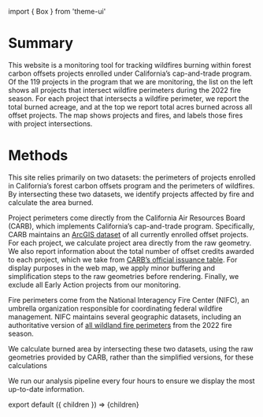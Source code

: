import { Box } from 'theme-ui'

# Summary

This website is a monitoring tool for tracking wildfires burning within forest carbon offsets projects enrolled under California’s cap-and-trade program. Of the 119 projects in the program that we are monitoring, the list on the left shows all projects that intersect wildfire perimeters during the 2022 fire season. For each project that intersects a wildfire perimeter, we report the total burned acreage, and at the top we report total acres burned across all offset projects. The map shows projects and fires, and labels those fires with project intersections.

# Methods

This site relies primarily on two datasets: the perimeters of projects enrolled in California’s forest carbon offsets program and the perimeters of wildfires. By intersecting these two datasets, we identify projects affected by fire and calculate the area burned.

Project perimeters come directly from the California Air Resources Board (CARB), which implements California’s cap-and-trade program. Specifically, CARB maintains an [ArcGIS dataset](https://webmaps.arb.ca.gov/ARBOCIssuanceMap/) of all currently enrolled offset projects. For each project, we calculate project area directly from the raw geometry. We also report information about the total number of offset credits awarded to each project, which we take from [CARB’s official issuance table](https://ww2.arb.ca.gov/our-work/programs/compliance-offset-program/arb-offset-credit-issuance). For display purposes in the web map, we apply minor buffering and simplification steps to the raw geometries before rendering. Finally, we exclude all Early Action projects from our monitoring.

Fire perimeters come from the National Interagency Fire Center (NIFC), an umbrella organization responsible for coordinating federal wildfire management. NIFC maintains several geographic datasets, including an authoritative version of [all wildland fire perimeters](https://data-nifc.opendata.arcgis.com/datasets/nifc::wfigs-current-wildland-fire-perimeters/about) from the 2022 fire season.

We calculate burned area by intersecting these two datasets, using the raw geometries provided by CARB, rather than the simplified versions, for these calculations

We run our analysis pipeline every four hours to ensure we display the most up-to-date information.

export default ({ children }) => <Box>{children}</Box>
